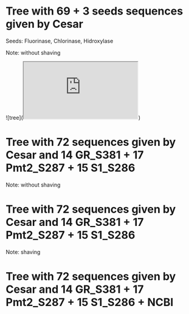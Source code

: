 # Tree with 69 + 3 seeds sequences given by Cesar

Seeds: Fluorinase, Chlorinase, Hidroxylase 

Note: without shaving

![tree](<iframe src="https://docs.google.com/document/d/e/2PACX-1vRtzKSIJsk5Eo_IuNP7HUwrhRsXQg-As2NcvQQ4Eqxwe-5vzFrz1-nEoGo-3FVVt3fSqhGRk_yeCL5A/pub?embedded=true"></iframe>)


# Tree with 72 sequences given by Cesar and 14 GR_S381 + 17 Pmt2_S287 + 15 S1_S286

Note: without shaving


# Tree with 72 sequences given by Cesar and 14 GR_S381 + 17 Pmt2_S287 + 15 S1_S286

Note: shaving


# Tree with 72 sequences given by Cesar and 14 GR_S381 + 17 Pmt2_S287 + 15 S1_S286 + NCBI 

